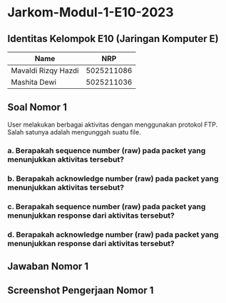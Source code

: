 # Jarkom-Modul-1-E10-2023

## Identitas Kelompok E10 (Jaringan Komputer E)
| Name                 | NRP        |
| ---                  | ---        |
| Mavaldi Rizqy Hazdi  | 5025211086 |
| Mashita Dewi         | 5025211036 |

## Soal Nomor 1
User melakukan berbagai aktivitas dengan menggunakan protokol FTP. Salah satunya adalah mengunggah suatu file.
### a. Berapakah sequence number (raw) pada packet yang menunjukkan aktivitas tersebut?
### b. Berapakah acknowledge number (raw) pada packet yang menunjukkan aktivitas tersebut?
### c. Berapakah sequence number (raw) pada packet yang menunjukkan response dari aktivitas tersebut?
### d. Berapakah acknowledge number (raw) pada packet yang menunjukkan response dari aktivitas tersebut?

## Jawaban Nomor 1

## Screenshot Pengerjaan Nomor 1

